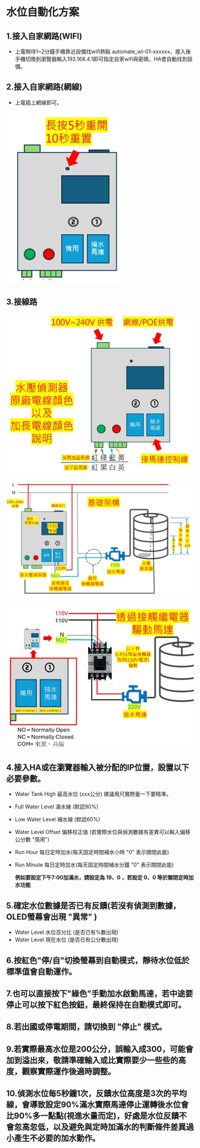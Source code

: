 # 水位自動化方案
## 1.接入自家網路(WIFI)
* 上電稍待1~2分鐘手機靠近設備找wifi熱點 automate_wl-01-xxxxxx，接入後手機切換到瀏覽器輸入192.168.4.1即可指定自家wifi與密碼，HA會自動找到設備。
## 2.接入自家網路(網線)
* 上電插上網線即可。

![081733](/WL_01/image/20250519_50.JPG)
## 3.接線路
![081733](/WL_01/image/20250519_52.JPG)

![081733](/WL_01/image/20250519_51.JPG)

![081733](/WL_01/image/20250519_54.JPG)

## 4.接入HA或在瀏覽器輸入被分配的IP位置，設置以下必要參數。
- Water Tank High 最高水位 (xxx公分) 建議用尺實際量一下要精準。
- Full Water Level 滿水線 (默認90%)
- Low Water Level 補水線 (默認60%)
- Water Level Offset 偏移校正值 (若實際水位與偵測數據有差異可以輸入偏移公分數 "慎用")
- Run Hour 每日定時加水(每天固定時間補水小時 "0" 表示關閉此能) 
- Run Minute 每日定時加水(每天固定時間補水分鐘 "0" 表示關閉此能)

  **例如要設定下午7:00加滿水，請設定為 19、0 ，若設定 0、0 等於關閉定時加水功能**
  
## 5.確定水位數據是否已有反饋(若沒有偵測到數據，OLED螢幕會出現 "異常" )
- Water Level 水位百分比 (是否已有%數出現)
- Water Level 現在水位 (是否已有公分數出現)

## 6.按紅色"停/自"切換螢幕到自動模式，靜待水位低於標準值會自動運作。

## 7.也可以直接按下"綠色"手動加水啟動馬達，若中途要停止可以按下紅色按鈕，最終保持在自動模式即可。

## 8.若出國或停電期間，請切換到 "停止" 模式。

## 9.若實際最高水位是200公分，誤輸入成300，可能會加到溢出來，敬請準確輸入或比實際要少一些些的高度，觀察實際運作後適時調整。

## 10.偵測水位每5秒鐘1次，反饋水位高度是3次的平均線，會導致設定90%滿水實際馬達停止運轉後水位會比90%多一點點(視進水量而定)，好處是水位反饋不會忽高忽低，以及避免與定時加滿水的判斷條件差異過小產生不必要的加水動作。



